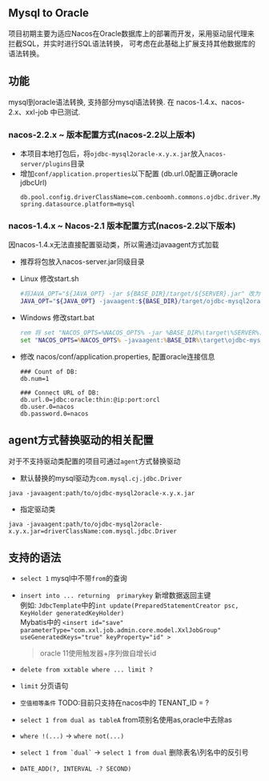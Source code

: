 ## Mysql to Oracle

项目初期主要为适应Nacos在Oracle数据库上的部署而开发，采用驱动层代理来拦截SQL，并实时进行SQL语法转换， 可考虑在此基础上扩展支持其他数据库的语法转换。

## 功能
  mysql到oracle语法转换, 支持部分mysql语法转换.
  在 nacos-1.4.x、nacos-2.x、xxl-job 中已测试.
  
### nacos-2.2.x ~ 版本配置方式(nacos-2.2以上版本)  

- 本项目本地打包后，将`ojdbc-mysql2oracle-x.y.x.jar`放入`nacos-server/plugins`目录
- 增加`conf/application.properties`以下配置 (db.url.0配置正确oracle jdbcUrl)
  ```
  db.pool.config.driverClassName=com.cenboomh.commons.ojdbc.driver.MysqlToOracleDriver
  spring.datasource.platform=mysql
  ``` 

### nacos-1.4.x ~ Nacos-2.1 版本配置方式(nacos-2.2以下版本)  
  因nacos-1.4.x无法直接配置驱动类，所以需通过javaagent方式加载
  - 推荐将包放入nacos-server.jar同级目录
  - Linux 修改start.sh 
  
    ```bash 
    #将JAVA_OPT="${JAVA_OPT} -jar ${BASE_DIR}/target/${SERVER}.jar" 改为
    JAVA_OPT="${JAVA_OPT} -javaagent:${BASE_DIR}/target/ojdbc-mysql2oracle-1.0.0-SNAPSHOT.jar -jar ${BASE_DIR}/target/${SERVER}.jar" 
    ```
  - Windows 修改start.bat
    
    ```cmd
    rem 将 set "NACOS_OPTS=%NACOS_OPTS% -jar %BASE_DIR%\target\%SERVER%.jar" 改为
    set "NACOS_OPTS=%NACOS_OPTS% -javaagent:%BASE_DIR%\target\ojdbc-mysql2oracle-1.0.0-SNAPSHOT.jar -jar %BASE_DIR%\target\%SERVER%.jar"
    ```
    
  - 修改 nacos/conf/application.properties, 配置oracle连接信息
     ```properties
     ### Count of DB:
     db.num=1

     ### Connect URL of DB:
     db.url.0=jdbc:oracle:thin:@ip:port:orcl
     db.user.0=nacos
     db.password.0=nacos
     ```

## agent方式替换驱动的相关配置

  对于不支持驱动类配置的项目可通过`agent`方式替换驱动

  - 默认替换的mysql驱动为```com.mysql.cj.jdbc.Driver```
  ```
  java -javaagent:path/to/ojdbc-mysql2oracle-x.y.x.jar
  ```
  
  - 指定驱动类
  ```
  java -javaagent:path/to/ojdbc-mysql2oracle-x.y.x.jar=driverClassName:com.mysql.jdbc.Driver
  ```

## 支持的语法
- ```select 1``` mysql中不带```from```的查询
- ```insert into ... returning  primarykey```  新增数据返回主键
 <br> 例如: ```JdbcTemplate```中的```int update(PreparedStatementCreator psc, KeyHolder generatedKeyHolder)```
 <br> Mybatis中的  ```<insert id="save" parameterType="com.xxl.job.admin.core.model.XxlJobGroup" useGeneratedKeys="true" keyProperty="id" >``` 
  
    > oracle 11使用触发器+序列做自增长id

- ```delete from xxtable where ... limit ? ```
- ```limit``` 分页语句
- ```空值相等条件``` TODO:目前只支持在nacos中的 TENANT_ID = ?
- ```select 1 from dual as tableA``` from项别名使用as,oracle中去除as
- ```where !(...)``` -> ```where not(...)```
- ``` select 1 from `dual` ``` -> ``` select 1 from dual ``` 删除表名\列名中的反引号
- ```DATE_ADD(?, INTERVAL -? SECOND)```

